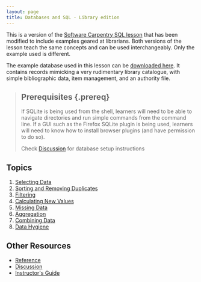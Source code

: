 ```yaml
---
layout: page
title: Databases and SQL - Library edition
---
```


This is a version of the 
[Software Carpentry SQL lesson](https://swcarpentry.github.io/sql-novice-survey/) 
that has been modified to include examples geared at librarians. Both versions of the
lesson teach the same concepts and can be used interchangeably. Only the example used
is different.

The example database used in this lesson can be 
[downloaded here](http://bit.ly/swclibdb).
It contains records mimicking a very rudimentary library catalogue, with simple bibliographic
data, item management, and an authority file.

> ## Prerequisites {.prereq}
>
> If SQLite is being used from the shell,
> learners will need to be able to navigate directories
> and run simple commands from the command line.
> If a GUI such as the Firefox SQLite plugin is being used,
> learners will need to know how to install browser plugins
> (and have permission to do so).
>
> Check [Discussion](discussion.html) for database setup instructions

## Topics

1.  [Selecting Data](01-select.html)
2.  [Sorting and Removing Duplicates](02-sort-dup.html)
3.  [Filtering](03-filter.html)
4.  [Calculating New Values](04-calc.html)
5.  [Missing Data](05-null.html)
6.  [Aggregation](06-agg.html)
7.  [Combining Data](07-join.html)
8.  [Data Hygiene](08-hygiene.html)
<!---9.  [Creating and Modifying Data](09-create.html)
10. [Programming with Databases](10-prog.html)
-->

## Other Resources

*   [Reference](reference.html)
*   [Discussion](discussion.html)
*   [Instructor's Guide](instructors.html)
